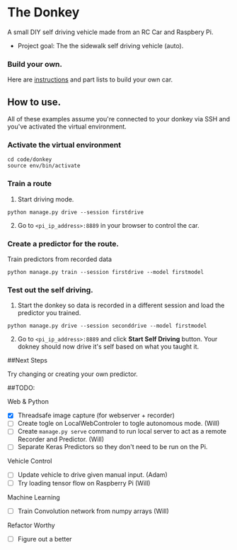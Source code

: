 # The Donkey 
A small DIY self driving vehicle made from an RC Car and Raspbery Pi. 

* Project goal: The the sidewalk self driving vehicle (auto). 

### Build your own.
Here are [instructions](docs/get_started.md) and part lists to build your own car. 


## How to use.
All of these examples assume you're connected to your donkey via SSH and you've activated the virtual environment. 

### Activate the virtual environment
```
cd code/donkey
source env/bin/activate 
```

### Train a route

1. Start driving mode. 
```
python manage.py drive --session firstdrive
```

2. Go to `<pi_ip_address>:8889` in your browser to control the car.


### Create a predictor for the route. 

Train predictors from recorded data

```
python manage.py train --session firstdrive --model firstmodel
```


### Test out the self driving. 

1. Start the donkey so data is recorded in a different session and load the predictor you trained. 

```
python manage.py drive --session seconddrive --model firstmodel
```
2. Go to `<pi_ip_address>:8889` and click **Start Self Driving** button. Your dokney should now drive it's self based on what you taught it. 


##Next Steps

Try changing or creating your own predictor. 

##TODO: 

Web & Python
- [x] Threadsafe image capture (for webserver + recorder) 
- [ ] Create togle on LocalWebControler to togle autonomous mode. (Will)
- [ ] Create `manage.py serve` command to run local server to act as a remote Recorder and Predictor. (Will)
- [ ] Separate Keras Predictors so they don't need to be run on the Pi.

Vehicle Control 
- [ ] Update vehicle to drive given manual input. (Adam)
- [ ] Try loading tensor flow on Raspberry Pi (Will)

Machine Learning
- [ ] Train Convolution network from numpy arrays (Will)

Refactor Worthy
- [ ] Figure out a better 





